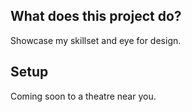 ## What does this project do?
Showcase my skillset and eye for design.

## Setup
Coming soon to a theatre near you.
